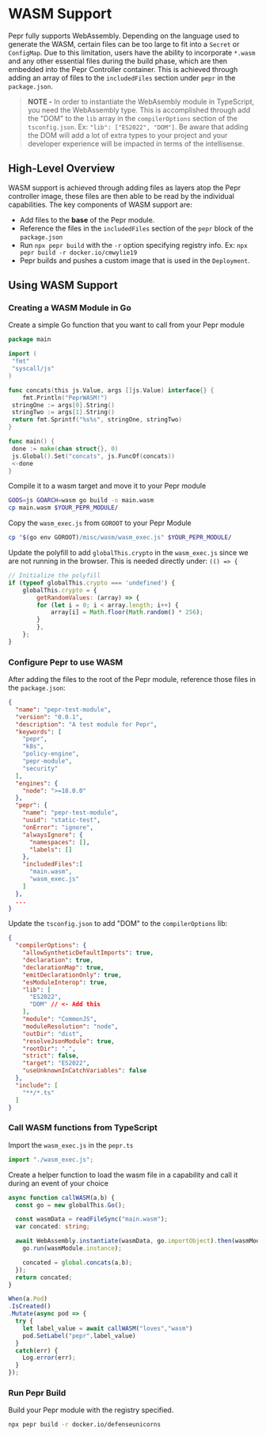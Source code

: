 # WASM Support

Pepr fully supports WebAssembly. Depending on the language used to generate the WASM, certain files can be too large to fit into a `Secret` or `ConfigMap`. Due to this limitation, users have the ability to incorporate `*.wasm` and any other essential files during the build phase, which are then embedded into the Pepr Controller container. This is achieved through adding an array of files to the `includedFiles` section under `pepr` in the `package.json`.

> **NOTE -** In order to instantiate the WebAsembly module in TypeScript, you need the WebAssembly type. This is accomplished through add the "DOM" to the `lib` array in the `compilerOptions` section of the `tsconfig.json`. Ex: `"lib": ["ES2022", "DOM"]`. Be aware that adding the DOM will add a lot of extra types to your project and your developer experience will be impacted in terms of the intellisense.

## High-Level Overview

WASM support is achieved through adding files as layers atop the Pepr controller image, these files are then able to be read by the individual capabilities. The key components of WASM support are:

- Add files to the **base** of the Pepr module.
- Reference the files in the `includedFiles` section of the `pepr` block of the `package.json`
- Run `npx pepr build` with the `-r` option specifying registry info. Ex: `npx pepr build -r docker.io/cmwylie19`
- Pepr builds and pushes a custom image that is used in the `Deployment`.

## Using WASM Support

### Creating a WASM Module in Go

Create a simple Go function that you want to call from your Pepr module

```go
package main

import (
 "fmt"
 "syscall/js"
)

func concats(this js.Value, args []js.Value) interface{} {
    fmt.Println("PeprWASM!")
 stringOne := args[0].String()
 stringTwo := args[1].String()
 return fmt.Sprintf("%s%s", stringOne, stringTwo)
}

func main() {
 done := make(chan struct{}, 0)
 js.Global().Set("concats", js.FuncOf(concats))
 <-done
}
```

Compile it to a wasm target and move it to your Pepr module

```bash
GOOS=js GOARCH=wasm go build -o main.wasm
cp main.wasm $YOUR_PEPR_MODULE/
```

Copy the `wasm_exec.js` from `GOROOT` to your Pepr Module

```bash
cp "$(go env GOROOT)/misc/wasm/wasm_exec.js" $YOUR_PEPR_MODULE/
```

Update the polyfill to add `globalThis.crypto` in the `wasm_exec.js` since we are not running in the browser. This is needed directly under: `(() => {`

```javascript
// Initialize the polyfill
if (typeof globalThis.crypto === 'undefined') {
    globalThis.crypto = {
        getRandomValues: (array) => {
        for (let i = 0; i < array.length; i++) {
            array[i] = Math.floor(Math.random() * 256);
        }
        },
    };
}
```

### Configure Pepr to use WASM

After adding the files to the root of the Pepr module, reference those files in the `package.json`:

```json
{
  "name": "pepr-test-module",
  "version": "0.0.1",
  "description": "A test module for Pepr",
  "keywords": [
    "pepr",
    "k8s",
    "policy-engine",
    "pepr-module",
    "security"
  ],
  "engines": {
    "node": ">=18.0.0"
  },
  "pepr": {
    "name": "pepr-test-module",
    "uuid": "static-test",
    "onError": "ignore",
    "alwaysIgnore": {
      "namespaces": [],
      "labels": []
    },
    "includedFiles":[
      "main.wasm",
      "wasm_exec.js"
    ]
  },
  ...
}
```

Update the `tsconfig.json` to add "DOM" to the `compilerOptions` lib:

```json
{
  "compilerOptions": {
    "allowSyntheticDefaultImports": true,
    "declaration": true,
    "declarationMap": true,
    "emitDeclarationOnly": true,
    "esModuleInterop": true,
    "lib": [
      "ES2022",
      "DOM" // <- Add this
    ],
    "module": "CommonJS",
    "moduleResolution": "node",
    "outDir": "dist",
    "resolveJsonModule": true,
    "rootDir": ".",
    "strict": false,
    "target": "ES2022",
    "useUnknownInCatchVariables": false
  },
  "include": [
    "**/*.ts"
  ]
}
```

### Call WASM functions from TypeScript

Import the `wasm_exec.js` in the `pepr.ts`

```javascript
import "./wasm_exec.js";
```

Create a helper function to load the wasm file in a capability and call it during an event of your choice

```typescript
async function callWASM(a,b) {
  const go = new globalThis.Go();

  const wasmData = readFileSync("main.wasm");
  var concated: string;

  await WebAssembly.instantiate(wasmData, go.importObject).then(wasmModule => {
    go.run(wasmModule.instance);

    concated = global.concats(a,b);
  });
  return concated;
}

When(a.Pod)
.IsCreated()
.Mutate(async pod => {
  try {
    let label_value = await callWASM("loves","wasm")
    pod.SetLabel("pepr",label_value)
  }
  catch(err) {
    Log.error(err);
  }
});
```

### Run Pepr Build

Build your Pepr module with the registry specified.

```bash
npx pepr build -r docker.io/defenseunicorns
```
